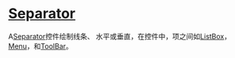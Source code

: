 # [Separator](https://docs.microsoft.com/en-us/dotnet/framework/wpf/controls/separator)

A[Separator](https://docs.microsoft.com/zh-cn/dotnet/api/system.windows.controls.separator)控件绘制线条、 水平或垂直，在控件中，项之间如[ListBox](https://docs.microsoft.com/zh-cn/dotnet/api/system.windows.controls.listbox)， [Menu](https://docs.microsoft.com/zh-cn/dotnet/api/system.windows.controls.menu)，和[ToolBar](https://docs.microsoft.com/zh-cn/dotnet/api/system.windows.controls.toolbar)。